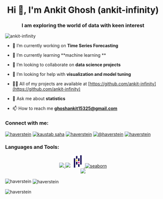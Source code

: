 <h1 align="center">Hi 👋, I'm Ankit Ghosh (ankit-infinity) </h1>

<h3 align="center">I am exploring the world of data with keen interest</h3>

<p align="left"> <img src="https://komarev.com/ghpvc/?username=ankit-infinity&label=Profile%20views&color=0e75b6&style=flat" alt="ankit-infinity" /> </p>

- 🔭 I’m currently working on **Time Series Forecasting**

- 🌱 I’m currently learning **machine learning **

- 👯 I’m looking to collaborate on **data science projects**

- 🤝 I’m looking for help with **visualization and model tuning**

- 👨‍💻 All of my projects are available at [https://github.com/ankit-infinity](https://github.com/ankit-infinity)

- 💬 Ask me about **statistics**

- 📫 How to reach me **ghoshankit15325@gmail.com**

<h3 align="left">Connect with me:</h3>
<p align="center">

<a href="https://twitter.com/haverstein" target="blank"><img align="center" src="https://raw.githubusercontent.com/rahuldkjain/github-profile-readme-generator/master/src/images/icons/Social/twitter.svg" alt="haverstein" height="30" width="40" /></a> 
<a href="https://linkedin.com/in/kaustab saha" target="blank"><img align="center" src="https://raw.githubusercontent.com/rahuldkjain/github-profile-readme-generator/master/src/images/icons/Social/linked-in-alt.svg" alt="kaustab saha" height="30" width="40" /></a>
<a href="https://kaggle.com/haverstein" target="blank"><img align="center" src="https://raw.githubusercontent.com/rahuldkjain/github-profile-readme-generator/master/src/images/icons/Social/kaggle.svg" alt="haverstein" height="30" width="40" /></a>
<a href="https://www.hackerrank.com/@haverstein" target="blank"><img align="center" src="https://raw.githubusercontent.com/rahuldkjain/github-profile-readme-generator/master/src/images/icons/Social/hackerrank.svg" alt="@haverstein" height="30" width="40" /></a>
<a href="https://www.leetcode.com/haverstein" target="blank"><img align="center" src="https://raw.githubusercontent.com/rahuldkjain/github-profile-readme-generator/master/src/images/icons/Social/leet-code.svg" alt="haverstein" height="30" width="40" /></a>
</p>

<h3 align="left">Languages and Tools:</h3>
<p align="center">
  <a href="https://skillicons.dev">
    <img src="https://skillicons.dev/icons?i=python,r,sklearn,mysql,c" />
  </a>
   <img src="https://img.shields.io/badge/Tableau-E97627?style=for-the-badge&logo=Tableau&logoColor=white" />
  <a href="https://pandas.pydata.org/" target="_blank" rel="noreferrer"> <img src="https://raw.githubusercontent.com/devicons/devicon/2ae2a900d2f041da66e950e4d48052658d850630/icons/pandas/pandas-original.svg" alt="pandas" width="40" height="40"/> </a>
  <a href="https://seaborn.pydata.org/" target="_blank" rel="noreferrer"> <img src="https://seaborn.pydata.org/_images/logo-mark-lightbg.svg" alt="seaborn" width="40" height="40"/> </a>
  <br>
<a href="https://skillicons.dev">
    <img src="https://skillicons.dev/icons?i=react,tailwind,solidity,javascript,java" />
  </a>
</p>

<p><img align="left" src="https://github-readme-stats.vercel.app/api/top-langs?username=haverstein&show_icons=true&locale=en&layout=compact" alt="haverstein" /></p>

<p>&nbsp;<img align="center" src="https://github-readme-stats.vercel.app/api?username=haverstein&show_icons=true&locale=en" alt="haverstein" /></p>

<p><img align="center" src="https://github-readme-streak-stats.herokuapp.com/?user=haverstein&" alt="haverstein" /></p>
